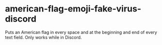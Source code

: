 # american-flag-emoji-fake-virus-discord
Puts an American flag in every space and at the beginning and end of every text field. Only works while in Discord.
